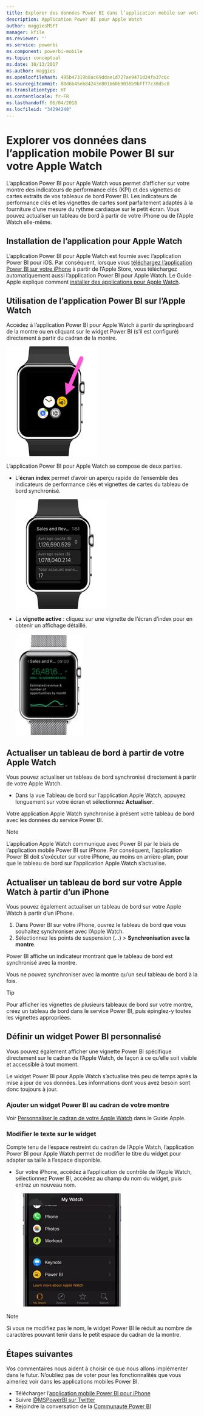 ```yaml
---
title: Explorer des données Power BI dans l’application mobile sur votre Apple Watch
description: Application Power BI pour Apple Watch
author: maggiesMSFT
manager: kfile
ms.reviewer: ''
ms.service: powerbi
ms.component: powerbi-mobile
ms.topic: conceptual
ms.date: 10/13/2017
ms.author: maggies
ms.openlocfilehash: 495b47319b8ac69ddae1d727ae9471d24fa37c6c
ms.sourcegitcommit: 80d6b45eb84243e801b60b9038b9bff77c30d5c8
ms.translationtype: HT
ms.contentlocale: fr-FR
ms.lasthandoff: 06/04/2018
ms.locfileid: "34294248"
---
```

# <a name="explore-your-data-in-the-power-bi-mobile-app-on-your-apple-watch"></a>Explorer vos données dans l’application mobile Power BI sur votre Apple Watch
L’application Power BI pour Apple Watch vous permet d’afficher sur votre montre des indicateurs de performance clés (KPI) et des vignettes de cartes extraits de vos tableaux de bord Power BI. Les indicateurs de performance clés et les vignettes de cartes sont parfaitement adaptés à la fourniture d’une mesure du rythme cardiaque sur le petit écran. Vous pouvez actualiser un tableau de bord à partir de votre iPhone ou de l’Apple Watch elle-même.

## <a name="install-the-apple-watch-app"></a>Installation de l’application pour Apple Watch
L’application Power BI pour Apple Watch est fournie avec l’application Power BI pour iOS. Par conséquent, lorsque vous [téléchargez l’application Power BI sur votre iPhone](http://go.microsoft.com/fwlink/?LinkId=522062 "Télécharger l’application iPhone") à partir de l’Apple Store, vous téléchargez automatiquement aussi l’application Power BI pour Apple Watch. Le Guide Apple explique comment [installer des applications pour Apple Watch](https://support.apple.com/en-us/HT204784).

## <a name="use-the-power-bi-app-on-the-apple-watch"></a>Utilisation de l’application Power BI sur l’Apple Watch
Accédez à l’application Power BI pour Apple Watch à partir du springboard de la montre ou en cliquant sur le widget Power BI (s’il est configuré) directement à partir du cadran de la montre.

![Apple Watch](media/mobile-apple-watch/pbi_aplwatch_complicatn240arrow.png)

L’application Power BI pour Apple Watch se compose de deux parties.

* L’**écran index** permet d’avoir un aperçu rapide de l’ensemble des indicateurs de performance clés et vignettes de cartes du tableau de bord synchronisé.
  
  ![Apple Watch](media/mobile-apple-watch/pbi_aplwatch_indexscreen240.png)
* La **vignette active** : cliquez sur une vignette de l’écran d’index pour en obtenir un affichage détaillé.
  
  ![Apple Watch](media/mobile-apple-watch/pbi_aplwatch_kpi.png)

## <a name="refresh-a-dashboard-from-your-apple-watch"></a>Actualiser un tableau de bord à partir de votre Apple Watch
Vous pouvez actualiser un tableau de bord synchronisé directement à partir de votre Apple Watch.

* Dans la vue Tableau de bord sur l’application Apple Watch, appuyez longuement sur votre écran et sélectionnez **Actualiser**.

Votre application Apple Watch synchronise à présent votre tableau de bord avec les données du service Power BI.

> [!NOTE]
> L’application Apple Watch communique avec Power BI par le biais de l’application mobile Power BI sur iPhone. Par conséquent, l’application Power BI doit s’exécuter sur votre iPhone, au moins en arrière-plan, pour que le tableau de bord sur l’application Apple Watch s’actualise.
> 
> 

## <a name="refresh-a-dashboard-on-your-apple-watch-from-your-iphone"></a>Actualiser un tableau de bord sur votre Apple Watch à partir d’un iPhone
Vous pouvez également actualiser un tableau de bord sur votre Apple Watch à partir d’un iPhone.

1. Dans Power BI sur votre iPhone, ouvrez le tableau de bord que vous souhaitez synchroniser avec l’Apple Watch. 
2. Sélectionnez les points de suspension (...) > **Synchronisation avec la montre**.

Power BI affiche un indicateur montrant que le tableau de bord est synchronisé avec la montre.

Vous ne pouvez synchroniser avec la montre qu’un seul tableau de bord à la fois.

> [!TIP]
> Pour afficher les vignettes de plusieurs tableaux de bord sur votre montre, créez un tableau de bord dans le service Power BI, puis épinglez-y toutes les vignettes appropriées.
> 
> 

## <a name="set-a-custom-power-bi-widget"></a>Définir un widget Power BI personnalisé
Vous pouvez également afficher une vignette Power BI spécifique directement sur le cadran de l’Apple Watch, de façon à ce qu’elle soit visible et accessible à tout moment.

Le widget Power BI pour Apple Watch s’actualise très peu de temps après la mise à jour de vos données. Les informations dont vous avez besoin sont donc toujours à jour.

### <a name="add-a-power-bi-widget-to-your-watch-face"></a>Ajouter un widget Power BI au cadran de votre montre
Voir [Personnaliser le cadran de votre Apple Watch](https://support.apple.com/en-us/HT205536) dans le Guide Apple.

### <a name="change-the-text-on-the-widget"></a>Modifier le texte sur le widget
Compte tenu de l’espace restreint du cadran de l’Apple Watch, l’application Power BI pour Apple Watch permet de modifier le titre du widget pour adapter sa taille à l’espace disponible.

* Sur votre iPhone, accédez à l’application de contrôle de l’Apple Watch, sélectionnez Power BI, accédez au champ du nom du widget, puis entrez un nouveau nom.
  
  ![Apple Watch](media/mobile-apple-watch/pbi_aplwatch_oniphone.png)

> [!NOTE]
> Si vous ne modifiez pas le nom, le widget Power BI le réduit au nombre de caractères pouvant tenir dans le petit espace du cadran de la montre. 
> 
> 

## <a name="next-steps"></a>Étapes suivantes
Vos commentaires nous aident à choisir ce que nous allons implémenter dans le futur. N’oubliez pas de voter pour les fonctionnalités que vous aimeriez voir dans les applications mobiles Power BI. 

* Télécharger l’[application mobile Power BI pour iPhone](http://go.microsoft.com/fwlink/?LinkId=522062)
* Suivre [@MSPowerBI sur Twitter](https://twitter.com/MSPowerBI)
* Rejoindre la conversation de la [Communauté Power BI](http://community.powerbi.com/)

